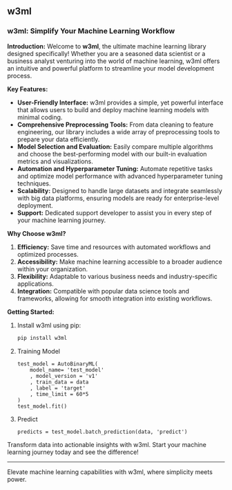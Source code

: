## w3ml

### w3ml: Simplify Your Machine Learning Workflow 

**Introduction:**
Welcome to **w3ml**, the ultimate machine learning library designed specifically! Whether you are a seasoned data scientist or a business analyst venturing into the world of machine learning, w3ml offers an intuitive and powerful platform to streamline your model development process.

**Key Features:**
- **User-Friendly Interface:** w3ml provides a simple, yet powerful interface that allows users to build and deploy machine learning models with minimal coding.
- **Comprehensive Preprocessing Tools:** From data cleaning to feature engineering, our library includes a wide array of preprocessing tools to prepare your data efficiently.
- **Model Selection and Evaluation:** Easily compare multiple algorithms and choose the best-performing model with our built-in evaluation metrics and visualizations.
- **Automation and Hyperparameter Tuning:** Automate repetitive tasks and optimize model performance with advanced hyperparameter tuning techniques.
- **Scalability:** Designed to handle large datasets and integrate seamlessly with big data platforms, ensuring models are ready for enterprise-level deployment.
- **Support:** Dedicated support developer to assist you in every step of your machine learning journey.

**Why Choose w3ml?**
1. **Efficiency:** Save time and resources with automated workflows and optimized processes.
2. **Accessibility:** Make machine learning accessible to a broader audience within your organization.
3. **Flexibility:** Adaptable to various business needs and industry-specific applications.
4. **Integration:** Compatible with popular data science tools and frameworks, allowing for smooth integration into existing workflows.

**Getting Started:**
1. Install w3ml using pip:
    ```bash
    pip install w3ml
    ```
2. Training Model
    ```
    test_model = AutoBinaryML(
        model_name= 'test_model'
        , model_version = 'v1'
        , train_data = data
        , label = 'target'
        , time_limit = 60*5 
    )
    test_model.fit()
    ```
3. Predict 
    ```
    predicts = test_model.batch_prediction(data, 'predict')
    ```

Transform data into actionable insights with w3ml. Start your machine learning journey today and see the difference!

---

Elevate machine learning capabilities with w3ml, where simplicity meets power.